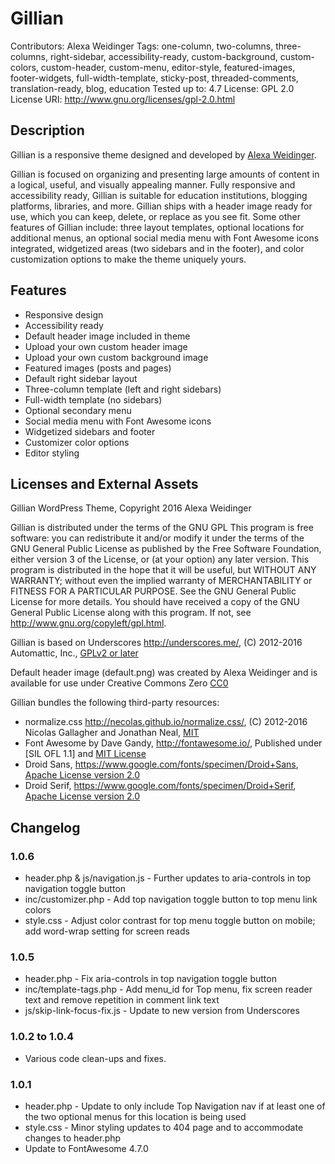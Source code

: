 # Gillian

Contributors: Alexa Weidinger
Tags: one-column, two-columns, three-columns, right-sidebar, accessibility-ready, custom-background, custom-colors, custom-header, custom-menu, editor-style, featured-images, footer-widgets, full-width-template, sticky-post, threaded-comments, translation-ready, blog, education
Tested up to: 4.7
License: GPL 2.0
License URI: http://www.gnu.org/licenses/gpl-2.0.html

## Description

Gillian is a responsive theme designed and developed by [Alexa Weidinger](http://alexaweidinger.com).

Gillian is focused on organizing and presenting large amounts of content in a logical, useful, and visually appealing manner. Fully responsive and accessibility ready, Gillian is suitable for education institutions, blogging platforms, libraries, and more. Gillian ships with a header image ready for use, which you can keep, delete, or replace as you see fit. Some other features of Gillian include: three layout templates, optional locations for additional menus, an optional social media menu with Font Awesome icons integrated, widgetized areas (two sidebars and in the footer), and color customization options to make the theme uniquely yours.

## Features

* Responsive design
* Accessibility ready
* Default header image included in theme
* Upload your own custom header image
* Upload your own custom background image
* Featured images (posts and pages)
* Default right sidebar layout
* Three-column template (left and right sidebars)
* Full-width template (no sidebars)
* Optional secondary menu
* Social media menu with Font Awesome icons
* Widgetized sidebars and footer
* Customizer color options
* Editor styling

## Licenses and External Assets

Gillian WordPress Theme, Copyright 2016 Alexa Weidinger

Gillian is distributed under the terms of the GNU GPL
This program is free software: you can redistribute it and/or modify it under the terms of the GNU General Public License as published by the Free Software Foundation, either version 3 of the License, or (at your option) any later version.
This program is distributed in the hope that it will be useful, but WITHOUT ANY WARRANTY; without even the implied warranty of MERCHANTABILITY or FITNESS FOR A PARTICULAR PURPOSE. See the GNU General Public License for more details. You should have received a copy of the GNU General Public License along with this program. If not, see http://www.gnu.org/copyleft/gpl.html.

Gillian is based on Underscores http://underscores.me/, (C) 2012-2016 Automattic, Inc., [GPLv2 or later](https://www.gnu.org/licenses/gpl-2.0.html)

Default header image (default.png) was created by Alexa Weidinger and is available for use under Creative Commons Zero [CC0](https://creativecommons.org/publicdomain/zero/1.0/)

Gillian bundles the following third-party resources:

* normalize.css http://necolas.github.io/normalize.css/, (C) 2012-2016 Nicolas Gallagher and Jonathan Neal, [MIT](http://opensource.org/licenses/MIT)
* Font Awesome by Dave Gandy, http://fontawesome.io/, Published under [SIL OFL 1.1] and [MIT License](http://fontawesome.io/license/)
* Droid Sans, https://www.google.com/fonts/specimen/Droid+Sans, [Apache License version 2.0](http://www.apache.org/licenses/LICENSE-2.0.html)
* Droid Serif, https://www.google.com/fonts/specimen/Droid+Serif, [Apache License version 2.0](http://www.apache.org/licenses/LICENSE-2.0.html)

## Changelog

### 1.0.6

* header.php & js/navigation.js - Further updates to aria-controls in top navigation toggle button
* inc/customizer.php - Add top navigation toggle button to top menu link colors
* style.css - Adjust color contrast for top menu toggle button on mobile; add word-wrap setting for screen reads

### 1.0.5

* header.php - Fix aria-controls in top navigation toggle button
* inc/template-tags.php - Add menu_id for Top menu, fix screen reader text and remove repetition in comment link text
* js/skip-link-focus-fix.js - Update to new version from Underscores

### 1.0.2 to 1.0.4

* Various code clean-ups and fixes.

### 1.0.1

* header.php - Update to only include Top Navigation nav if at least one of the two optional menus for this location is being used
* style.css - Minor styling updates to 404 page and to accommodate changes to header.php
* Update to FontAwesome 4.7.0